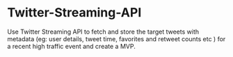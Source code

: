 # Twitter-Streaming-API
Use Twitter Streaming API to fetch and store the target tweets with metadata (eg: user details, tweet time, favorites and retweet counts etc ) for a recent high traffic event and create a MVP.
